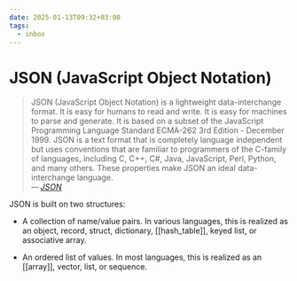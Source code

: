 ```yaml
---
date: 2025-01-13T09:32+03:00
tags:
  - inbox
---
```


# JSON (JavaScript Object Notation)

> JSON (JavaScript Object Notation) is a lightweight data-interchange format. It
> is easy for humans to read and write. It is easy for machines to parse and
> generate. It is based on a subset of the JavaScript Programming Language
> Standard ECMA-262 3rd Edition - December 1999. JSON is a text format that is
> completely language independent but uses conventions that are familiar to
> programmers of the C-family of languages, including C, C++, C#, Java,
> JavaScript, Perl, Python, and many others. These properties make JSON an ideal
> data-interchange language.\
> — <cite>[JSON](https://www.json.org/json-en.html)</cite>

JSON is built on two structures:

- A collection of name/value pairs. In various languages, this is realized as an
  object, record, struct, dictionary, [[hash_table]], keyed list, or associative
  array.

- An ordered list of values. In most languages, this is realized as an
  [[array]], vector, list, or sequence.
